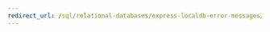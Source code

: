 ```yaml
---
redirect_url: /sql/relational-databases/express-localdb-error-messages/localdb-error-admin-rights-required?toc=%2fsql%2frelational-databases%2fexpress-localdb-error-messages%2ftoc.json
---
```

